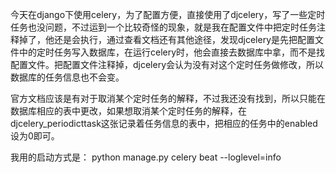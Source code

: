 今天在django下使用celery，为了配置方便，直接使用了djcelery，写了一些定时任务也没问题，不过运到一个比较奇怪的现象，就是我在配置文件中把定时任务注释掉了，他还是会执行，通过查看文档还有其他途径，发现djcelery是先把配置文件中的定时任务写入数据库，在运行celery时，他会直接去数据库中拿，而不是找配置文件。把配置文件注释掉，djcelery会认为没有对这个定时任务做修改，所以数据库的任务信息也不会变。

官方文档应该是有对于取消某个定时任务的解释，不过我还没有找到，所以只能在数据库相应的表中更改，如果想取消某个定时任务的解释，在djcelery_periodicttask这张记录着任务信息的表中，把相应的任务中的enabled设为0即可。

我用的启动方式是：
python manage.py celery beat --loglevel=info